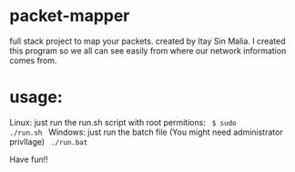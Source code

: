 # packet-mapper
full stack project to map your packets.
created by Itay Sin Malia.
I created this program so we all can see easily from where our network information comes from.

# usage:
Linux:
just run the run.sh script with root permitions:
<code>
$ sudo ./run.sh
</code>
Windows:
just run the batch file (You might need administrator privllage)
<code>
./run.bat
</code>

Have fun!!
